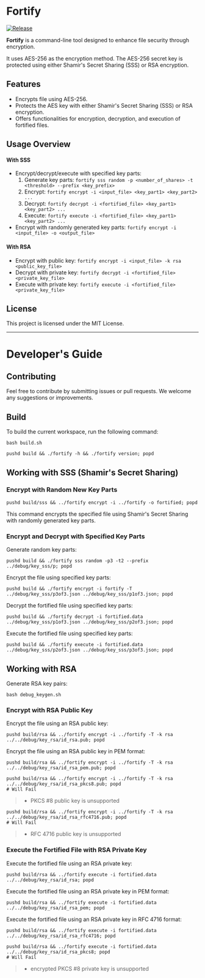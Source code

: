 # Fortify

[![Release](https://github.com/wangkang/fortify/actions/workflows/release.yml/badge.svg)](https://github.com/wangkang/fortify/actions/workflows/release.yml)

**Fortify** is a command-line tool designed to enhance file security through encryption.

It uses AES-256 as the encryption method.
The AES-256 secret key is protected using either Shamir's Secret Sharing (SSS) or RSA encryption.

## Features

* Encrypts file using AES-256.
* Protects the AES key with either Shamir's Secret Sharing (SSS) or RSA encryption.
* Offers functionalities for encryption, decryption, and execution of fortified files.

## Usage Overview

#### With SSS

- Encrypt/decrypt/execute with specified key parts:
    1. Generate key parts: `fortify sss random -p <number_of_shares> -t <threshold> --prefix <key_prefix>`
    2. Encrypt: `fortify encrypt -i <input_file> <key_part1> <key_part2> ...`
    3. Decrypt: `fortify decrypt -i <fortified_file> <key_part1> <key_part2> ...`
    4. Execute: `fortify execute -i <fortified_file> <key_part1> <key_part2> ...`
- Encrypt with randomly generated key parts: `fortify encrypt -i <input_file> -o <output_file>`

#### With RSA

* Encrypt with public key: `fortify encrypt -i <input_file> -k rsa <public_key_file>`
* Decrypt with private key: `fortify decrypt -i <fortified_file> <private_key_file>`
* Execute with private key: `fortify execute -i <fortified_file> <private_key_file>`

## License

This project is licensed under the MIT License.

---

# Developer's Guide

## Contributing

Feel free to contribute by submitting issues or pull requests. We welcome any suggestions or improvements.

## Build

To build the current workspace, run the following command:

```shell
bash build.sh
```

```shell
pushd build && ./fortify -h && ./fortify version; popd
```

## Working with SSS (Shamir's Secret Sharing)

### Encrypt with Random New Key Parts

```shell
pushd build/sss && ../fortify encrypt -i ../fortify -o fortified; popd
```

This command encrypts the specified file using Shamir's Secret Sharing with randomly generated key parts.

### Encrypt and Decrypt with Specified Key Parts

Generate random key parts:

```shell
pushd build && ./fortify sss random -p3 -t2 --prefix ../debug/key_sss/p; popd
```

Encrypt the file using specified key parts:

```shell
pushd build && ./fortify encrypt -i fortify -T ../debug/key_sss/p3of3.json ../debug/key_sss/p1of3.json; popd
```

Decrypt the fortified file using specified key parts:

```shell
pushd build && ./fortify decrypt -i fortified.data ../debug/key_sss/p1of3.json ../debug/key_sss/p2of3.json; popd
```

Execute the fortified file using specified key parts:

```shell
pushd build && ./fortify execute -i fortified.data ../debug/key_sss/p2of3.json ../debug/key_sss/p3of3.json; popd
```

## Working with RSA

Generate RSA key pairs:

```shell
bash debug_keygen.sh
```

### Encrypt with RSA Public Key

Encrypt the file using an RSA public key:

```shell
pushd build/rsa && ../fortify encrypt -i ../fortify -T -k rsa ../../debug/key_rsa/id_rsa.pub; popd
```

Encrypt the file using an RSA public key in PEM format:

```shell
pushd build/rsa && ../fortify encrypt -i ../fortify -T -k rsa ../../debug/key_rsa/id_rsa_pem.pub; popd
```

```shell
pushd build/rsa && ../fortify encrypt -i ../fortify -T -k rsa ../../debug/key_rsa/id_rsa_pkcs8.pub; popd
# Will Fail
```

> - PKCS #8 public key is unsupported

```shell
pushd build/rsa && ../fortify encrypt -i ../fortify -T -k rsa ../../debug/key_rsa/id_rsa_rfc4716.pub; popd
# Will Fail
```

> - RFC 4716 public key is unsupported

### Execute the Fortified File with RSA Private Key

Execute the fortified file using an RSA private key:

```shell
pushd build/rsa && ../fortify execute -i fortified.data ../../debug/key_rsa/id_rsa; popd
```

Execute the fortified file using an RSA private key in PEM format:

```shell
pushd build/rsa && ../fortify execute -i fortified.data ../../debug/key_rsa/id_rsa_pem; popd
```

Execute the fortified file using an RSA private key in RFC 4716 format:

```shell
pushd build/rsa && ../fortify execute -i fortified.data ../../debug/key_rsa/id_rsa_rfc4716; popd
```

```shell
pushd build/rsa && ../fortify execute -i fortified.data ../../debug/key_rsa/id_rsa_pkcs8; popd
# Will Fail
```

> - encrypted PKCS #8 private key is unsupported
